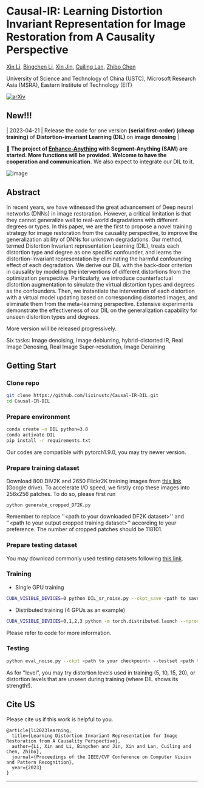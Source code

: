 # Causal-IR: Learning Distortion Invariant Representation for Image Restoration from A Causality Perspective
[Xin Li](http://home.ustc.edu.cn/~lixin666/), [Bingchen Li](), [Xin Jin](http://home.ustc.edu.cn/~jinxustc/), [Cuiling Lan](https://scholar.google.com/citations?user=XZugqiwAAAAJ&hl=en), [Zhibo Chen](https://scholar.google.com/citations?user=1ayDJfsAAAAJ&hl=en)

University of Science and Technology of China (USTC), Microsoft Research Asia (MSRA), Eastern Institute of Technology (EIT) 

[![arXiv](https://img.shields.io/badge/arXiv-Paper-<COLOR>.svg)](https://arxiv.org/pdf/2303.06859.pdf)

## New!!!
| 2023-04-21  | Release the code for one version **(serial first-order) (cheap training)** of **Distortion-invariant Learning (DIL)** on **image denosing** | 

 **🌟 The  project of [Enhance-Anything](https://github.com/lixinustc/Enhance-Anything) with Segment-Anything (SAM) are started. More functions will be provided. Welcome to have the cooperation and communication.** We also expect to integrate our DIL to it.
   


![image](https://github.com/lixinustc/Casual-IR-DIL/blob/main/figs/visualization.png)

## Abstract
In recent years, we have witnessed the great advancement of Deep neural networks (DNNs) in image restoration. However, a critical limitation is that they cannot generalize well to real-world degradations with different degrees or types. In this paper, we are the first to propose a novel training strategy for image restoration from the causality perspective, to improve the generalization ability of DNNs for unknown degradations. Our method, termed Distortion Invariant representation Learning (DIL), treats each distortion type and degree as one specific confounder, and learns the distortion-invariant representation by eliminating the harmful confounding effect of each degradation. We derive our DIL with the back-door criterion in causality by modeling the interventions of different distortions from the optimization perspective. Particularly, we introduce counterfactual distortion augmentation to simulate the virtual distortion types and degrees as the confounders. Then, we instantiate the intervention of each distortion with a virtual model updating based on corresponding distorted images, and eliminate them from the meta-learning perspective. Extensive experiments demonstrate the effectiveness of our DIL on the generalization capability for unseen distortion types and degrees.


More version will be released progressively.

Six tasks: Image denoising, Image deblurring, hybrid-distorted IR, Real Image Denosing, Real Image Super-resolution, Image Deraining

## Getting Start

### Clone repo
```bash
git clone https://github.com/lixinustc/Causal-IR-DIL.git
cd Causal-IR-DIL
```

### Prepare environment
```bash
conda create -n DIL python=3.8
conda activate DIL
pip install -r requirements.txt
```
Our codes are compatible with pytorch1.9.0, you may try newer version.

### Prepare training dataset
Download 800 DIV2K and 2650 Flickr2K training images from [this link](https://drive.google.com/drive/folders/1B-uaxvV9qeuQ-t7MFiN1oEdA6dKnj2vW?usp=sharing) (Google drive).
To accelerate I/O speed, we firstly crop these images into 256x256 patches. To do so, please first run
```
python generate_cropped_DF2K.py
```
Remember to replace ''\<path to your downloaded DF2K dataset>'' and ''\<path to your output cropped training dataset>'' according to your preference. The number of cropped patches should be 118101.

### Prepare testing dataset
You may download commonly used testing datasets following [this link](https://drive.google.com/drive/folders/1B3DJGQKB6eNdwuQIhdskA64qUuVKLZ9u).

### Training

- Single GPU training
```bash
CUDA_VISIBLE_DEVICES=0 python DIL_sr_noise.py --ckpt_save <path to save your checkpoints> --trainset <path to your cropped DF2K> --batch_size 8 
```

- Distributed training (4 GPUs as an example)
```bash
CUDA_VISIBLE_DEVICES=0,1,2,3 python -m torch.distributed.launch --nproc_per_node=4 DIL_sr_noise.py --ckpt_save <path to save your checkpoints> --trainset <path to your cropped DF2K> --batch_size 8 --gpus 4 --distributed
```

Please refer to code for more information.

### Testing
```bash
python eval_noise.py --ckpt <path to your checkpoint> --testset <path to your testset> --save <path to save results> --level <gaussian noise level>
```
As for "level", you may try distortion levels used in training (5, 10, 15, 20), or distortion levels that are unseen during training (where DIL shows its strength!).




## Cite US
Please cite us if this work is helpful to you.


```
@article{li2023learning,
  title={Learning Distortion Invariant Representation for Image Restoration from A Causality Perspective},
  author={Li, Xin and Li, Bingchen and Jin, Xin and Lan, Cuiling and Chen, Zhibo},
  journal={Proceedings of the IEEE/CVF Conference on Computer Vision and Pattern Recognition},
  year={2023}
}
```


---
